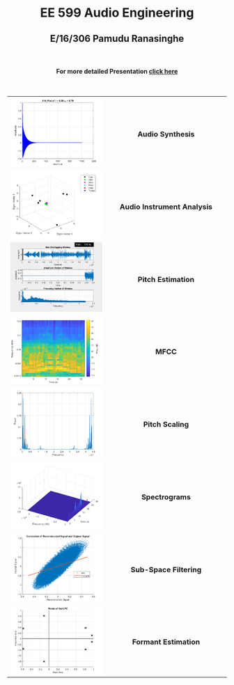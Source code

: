 <p align="center">

  <h1 align="center">EE 599 Audio Engineering</h3>

  <h2 align="center">
    E/16/306 Pamudu Ranasinghe
  </h2>
</p>

</br>
<h4 align="center">
  
For more detailed Presentation <a href="https://sites.google.com/view/audioengineering-16306/home" target="_blank" rel="noopener noreferrer">click here</a>
</h4>

</br>

<table align="center">
  <tr align="center">
    <td WIDTH = 400>
      <img src=resources/A1.png width="400">
    </td>
    <td  WIDTH = 400>
      <h3>
      Audio Synthesis
      </h3>
    </td>
  </tr>
  <tr align="center">
    <td>
      <img src=resources/A2.png width="400">
    </td>
    <td>
      <h3>
      Audio Instrument Analysis
      </h3>
    </td>
  </tr>
  <tr align="center">
    <td>
      <img src=resources/pitch.gif width="400">
    </td>
    <td>
      <h3>
      Pitch Estimation
      </h3>
    </td>
  </tr>
  <tr align="center">
    <td>
      <img src=resources/A4.png width="400">
    </td>
    <td>
      <h3>
      MFCC
      </h3>
    </td>
  </tr>
  
  <tr align="center">
    <td>
      <img src=resources/A5.png width="400">
    </td>
    <td>
      <h3>
      Pitch Scaling
      </h3>
    </td>
  </tr>
  
   <tr align="center">
    <td>
      <img src=resources/A6.png width="400">
    </td>
    <td>
      <h3>
      Spectrograms
      </h3>
    </td>
  </tr>
  
   <tr align="center">
    <td>
      <img src=resources/A7.png width="400">
    </td>
    <td>
      <h3>
      Sub-Space Filtering
      </h3>
    </td>
  </tr>
  
   <tr align="center">
    <td>
      <img src=resources/A8.png width="400">
    </td>
    <td>
      <h3>
      Formant Estimation
      </h3>
    </td>
  </tr>
  
</table>
